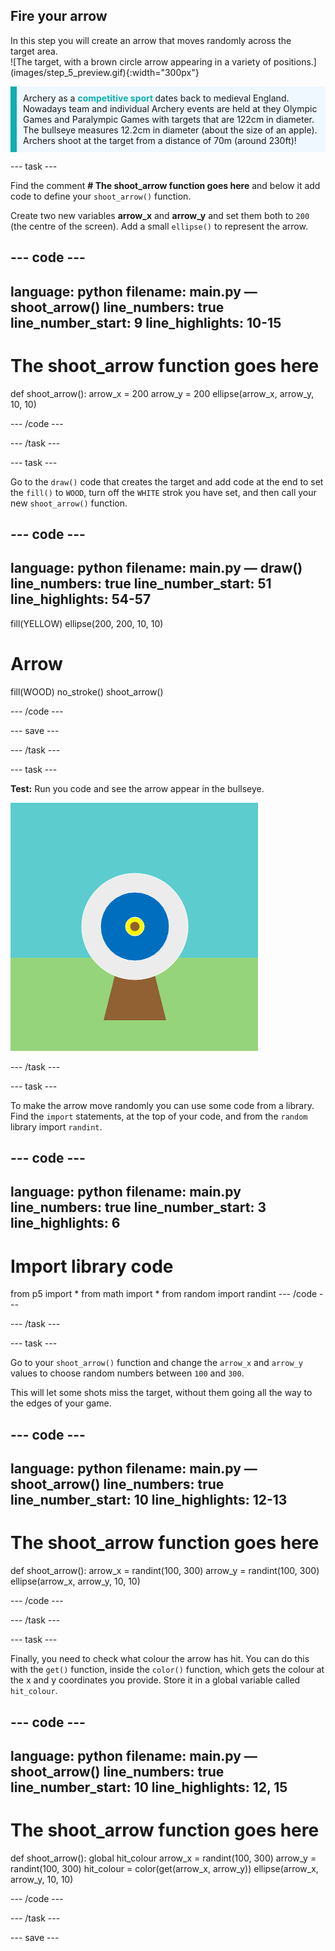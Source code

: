 ## Fire your arrow

<div style="display: flex; flex-wrap: wrap">
<div style="flex-basis: 200px; flex-grow: 1; margin-right: 15px;">
In this step you will create an arrow that moves randomly across the target area.
</div>
<div>
![The target, with a brown circle arrow appearing in a variety of positions.](images/step_5_preview.gif){:width="300px"}
</div>
</div>

<p style="border-left: solid; border-width:10px; border-color: #0faeb0; background-color: aliceblue; padding: 10px;">
Archery as a  <span style="color: #0faeb0; font-weight: bold;"> competitive sport </span> dates back to medieval England. Nowadays team and individual Archery events are held at they Olympic Games and Paralympic Games with targets that are 122cm in diameter. The bullseye measures 12.2cm in diameter (about the size of an apple). Archers shoot at the target from a distance of 70m (around 230ft)! </p>

--- task ---

Find the comment **# The shoot_arrow function goes here** and below it add code to define your `shoot_arrow()` function. 

Create two new variables **arrow_x** and **arrow_y** and set them both to `200` (the centre of the screen). Add a small `ellipse()` to represent the arrow.

--- code ---
---
language: python
filename: main.py — shoot_arrow()
line_numbers: true
line_number_start: 9
line_highlights: 10-15
---
# The shoot_arrow function goes here
def shoot_arrow():
  arrow_x = 200
  arrow_y = 200
  ellipse(arrow_x, arrow_y, 10, 10)


--- /code ---

--- /task ---

--- task ---

Go to the `draw()` code that creates the target and add code at the end to set the `fill()` to `WOOD`, turn off the `WHITE` strok you have set, and then call your new `shoot_arrow()` function. 

--- code ---
---
language: python
filename: main.py — draw()
line_numbers: true
line_number_start: 51
line_highlights: 54-57
---
  fill(YELLOW)
  ellipse(200, 200, 10, 10)
  
  # Arrow
  fill(WOOD)
  no_stroke()
  shoot_arrow()


--- /code ---

--- save ---

--- /task ---

--- task ---

**Test:** Run you code and see the arrow appear in the bullseye.

![The target on the background with a brown circle arrow](images/arrow-middle.png)

--- /task ---

--- task ---

To make the arrow move randomly you can use some code from a library. Find the `import` statements, at the top of your code, and from the `random` library import `randint`. 

--- code ---
---
language: python
filename: main.py
line_numbers: true
line_number_start: 3
line_highlights: 6
---
# Import library code
from p5 import *
from math import *
from random import randint
--- /code ---

--- /task ---

--- task ---

Go to your `shoot_arrow()` function and change the `arrow_x` and `arrow_y` values to choose random numbers between `100` and `300`. 

This will let some shots miss the target, without them going all the way to the edges of your game.

--- code ---
---
language: python
filename: main.py — shoot_arrow()
line_numbers: true
line_number_start: 10
line_highlights: 12-13
---
# The shoot_arrow function goes here
def shoot_arrow():
  arrow_x = randint(100, 300)
  arrow_y = randint(100, 300)
  ellipse(arrow_x, arrow_y, 10, 10)


--- /code ---

--- /task ---

--- task ---

Finally, you need to check what colour the arrow has hit. You can do this with the `get()` function, inside the `color()` function, which gets the colour at the x and y coordinates you provide. Store it in a global variable called `hit_colour`. 

--- code ---
---
language: python
filename: main.py — shoot_arrow() 
line_numbers: true
line_number_start: 10
line_highlights: 12, 15
---
# The shoot_arrow function goes here
def shoot_arrow():
  global hit_colour
  arrow_x = randint(100, 300)
  arrow_y = randint(100, 300)
  hit_colour = color(get(arrow_x, arrow_y))
  ellipse(arrow_x, arrow_y, 10, 10)


--- /code ---

--- /task ---

--- save ---
